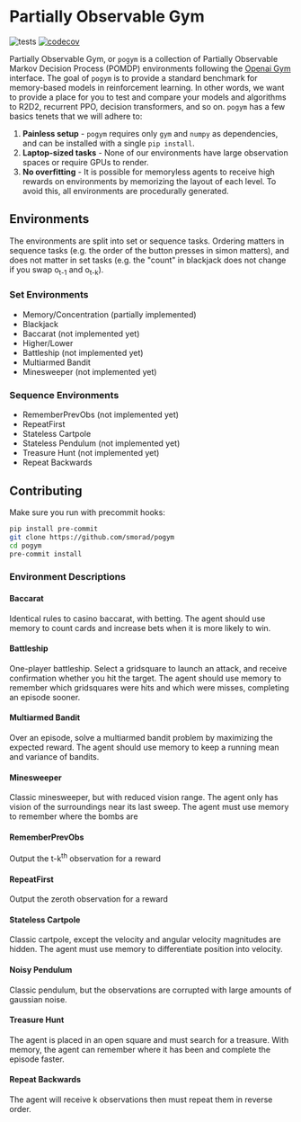 # Partially Observable Gym
![tests](https://github.com/smorad/pogym/actions/workflows/python-app.yml/badge.svg)
[![codecov](https://codecov.io/gh/smorad/pogym/branch/master/graph/badge.svg?token=I47IDFZXSV)](https://codecov.io/gh/smorad/pogym)

Partially Observable Gym, or `pogym` is a collection of Partially Observable Markov Decision Process (POMDP) environments following the [Openai Gym](https://github.com/openai/gym) interface. The goal of `pogym` is to provide a standard benchmark for memory-based models in reinforcement learning. In other words, we want to provide a place for you to test and compare your models and algorithms to R2D2, recurrent PPO, decision transformers, and so on. `pogym` has a few basics tenets that we will adhere to:
1. **Painless setup** - `pogym` requires only `gym` and `numpy` as dependencies, and can be installed with a single `pip install`.
2. **Laptop-sized tasks** - None of our environments have large observation spaces or require GPUs to render.
3. **No overfitting** - It is possible for memoryless agents to receive high rewards on environments by memorizing the layout of each level. To avoid this, all environments are procedurally generated. 

## Environments
The environments are split into set or sequence tasks. Ordering matters in sequence tasks (e.g. the order of the button presses in simon matters), and does not matter in set tasks (e.g. the "count" in blackjack does not change if you swap o<sub>t-1</sub> and o<sub>t-k</sub>).

### Set Environments
* Memory/Concentration (partially implemented)
* Blackjack
* Baccarat (not implemented yet)
* Higher/Lower
* Battleship (not implemented yet)
* Multiarmed Bandit
* Minesweeper (not implemented yet)

### Sequence Environments
* RememberPrevObs (not implemented yet)
* RepeatFirst
* Stateless Cartpole
* Stateless Pendulum (not implemented yet)
* Treasure Hunt (not implemented yet)
* Repeat Backwards

## Contributing
Make sure you run with precommit hooks:
```bash
pip install pre-commit
git clone https://github.com/smorad/pogym
cd pogym
pre-commit install
```


### Environment Descriptions
#### Baccarat
Identical rules to casino baccarat, with betting. The agent should use memory to count cards and increase bets when it is more likely to win.
#### Battleship
One-player battleship. Select a gridsquare to launch an attack, and receive confirmation whether you hit the target. The agent should use memory to remember which gridsquares were hits and which were misses, completing an episode sooner.
#### Multiarmed Bandit
Over an episode, solve a multiarmed bandit problem by maximizing the expected reward. The agent should use memory to keep a running mean and variance of bandits.
#### Minesweeper
Classic minesweeper, but with reduced vision range. The agent only has vision of the surroundings near its last sweep. The agent must use memory to remember where the bombs are
#### RememberPrevObs
Output the t-k<sup>th</sup> observation for a reward
#### RepeatFirst
Output the zeroth observation for a reward
#### Stateless Cartpole
Classic cartpole, except the velocity and angular velocity magnitudes are hidden. The agent must use memory to differentiate position into velocity.
#### Noisy Pendulum
Classic pendulum, but the observations are corrupted with large amounts of gaussian noise.
#### Treasure Hunt
The agent is placed in an open square and must search for a treasure. With memory, the agent can remember where it has been and complete the episode faster.
#### Repeat Backwards
The agent will receive k observations then must repeat them in reverse order.
